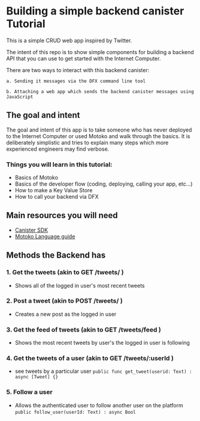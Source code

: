 # Building a simple backend canister Tutorial

This is a simple CRUD web app inspired by Twitter.

The intent of this repo is to show simple components for building a backend API that you can use to get started with the Internet Computer.

There are two ways to interact with this backend canister:

    a. Sending it messages via the DFX command line tool

    b. Attaching a web app which sends the backend canister messages using JavaScript

## The goal and intent

The goal and intent of this app is to take someone who has never deployed to the Internet Computer or used Motoko and walk through the basics. It is deliberately simplistic and tries to explain many steps which more experienced engineers may find verbose.

### Things you will learn in this tutorial:
- Basics of Motoko
- Basics of the developer flow (coding, deploying, calling your app, etc...)
- How to make a Key Value Store
- How to call your backend via DFX

## Main resources you will need

- [Canister SDK](https://sdk.dfinity.org/docs/quickstart/quickstart-intro.html)
- [Motoko Language guide](https://sdk.dfinity.org/docs/language-guide/)


## Methods the Backend has

### 1. Get the tweets (akin to GET /tweets/ )
- Shows all of the logged in user's most recent tweets

### 2. Post a tweet (akin to POST /tweets/ )
- Creates a new post as the logged in user

### 3. Get the feed of tweets (akin to GET /tweets/feed )
- Shows the most recent tweets by user's the logged in user is following

### 4. Get the tweets of a user (akin to GET /tweets/:userId )
- see tweets by a particular user
`public func get_tweet(userid: Text) : async [Tweet] {}`

### 5. Follow a user
- Allows the authenticated user to follow another user on the platform
`public follow_user(userId: Text) : async Bool`

